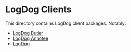 LogDog Clients
==============

This directory contains LogDog client packages. Notably:

* [LogDog Butler](cmd/logdog_butler)
* [LogDog Annotee](cmd/logdog_annotee)
* [LogDog](cmd/logdog)
